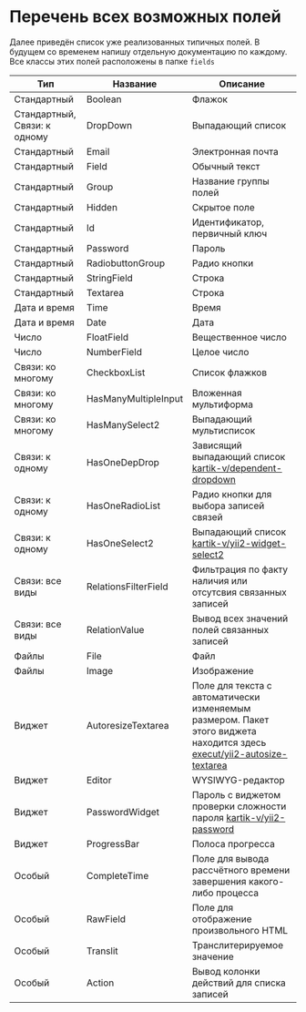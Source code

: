 # Перечень всех возможных полей

Далее приведён список уже реализованных типичных полей. В будущем со временем напишу отдельную документацию по каждому.
Все классы этих полей расположены в папке ```fields```

Тип | Название | Описание
----|---------|-------------
Стандартный | Boolean | Флажок
Стандартный, Связи: к одному | DropDown | Выпадающий список
Стандартный | Email | Электронная почта
Стандартный | Field | Обычный текст
Стандартный | Group | Название группы полей
Стандартный | Hidden | Скрытое поле
Стандартный | Id | Идентификатор, первичный ключ
Стандартный | Password | Пароль
Стандартный | RadiobuttonGroup | Радио кнопки
Стандартный | StringField | Строка
Стандартный | Textarea | Строка
Дата и время | Time | Время
Дата и время | Date | Дата
Число | FloatField | Вещественное число
Число | NumberField | Целое число 
Связи: ко многому | CheckboxList | Список флажков
Связи: ко многому | HasManyMultipleInput | Вложенная мультиформа
Связи: ко многому | HasManySelect2 | Выпадающий мультисписок
Связи: к одному | HasOneDepDrop | Зависящий выпадающий  список [kartik-v/dependent-dropdown](https://github.com/kartik-v/dependent-dropdown)
Связи: к одному | HasOneRadioList | Радио кнопки для выбора записей связей
Связи: к одному | HasOneSelect2 | Выпадающий список [kartik-v/yii2-widget-select2](https://github.com/kartik-v/yii2-widget-select2)
Связи: все виды | RelationsFilterField | Фильтрация по факту наличия или отсутсвия связанных записей
Связи: все виды | RelationValue | Вывод всех значений полей связанных записей
Файлы | File | Файл
Файлы | Image | Изображение
Виджет | AutoresizeTextarea | Поле для текста с автоматически изменяемым размером. Пакет этого виджета находится здесь [execut/yii2-autosize-textarea](https://github.com/execut/yii2-autosize-textarea)
Виджет | Editor | WYSIWYG-редактор
Виджет | PasswordWidget | Пароль с виджетом проверки сложности пароля [kartik-v/yii2-password](https://github.com/kartik-v/yii2-password)
Виджет | ProgressBar | Полоса прогресса
Особый | CompleteTime | Поле для вывода рассчётного времени завершения какого-либо процесса
Особый | RawField | Поле для отображение произвольного HTML
Особый | Translit | Транслитерируемое значение
Особый | Action | Вывод колонки действий для списка записей